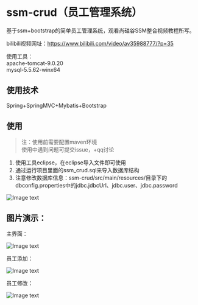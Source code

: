 # ssm-crud（员工管理系统）
基于ssm+bootstrap的简单员工管理系统，观看尚硅谷SSM整合视频教程所写。

bilibili视频网址：https://www.bilibili.com/video/av35988777/?p=35

使用工具：  
apache-tomcat-9.0.20   
mysql-5.5.62-winx64

## 使用技术

Spring+SpringMVC+Mybatis+Bootstrap
## 使用
> 注：使用前需要配置maven环境  
> 使用中遇到问题可提交issue，+qq讨论

1. 使用工具eclipse，在eclipse导入文件即可使用
2. 通过运行项目里面的ssm_crud.sql来导入数据库结构
3. 注意修改数据库信息：ssm-crud/src/main/resources/目录下的dbconfig.properties中的jdbc.jdbcUrl、jdbc.user、jdbc.password

![Image text](https://github.com/NicolasCoder/ssm-crud/blob/master/showImgs/summary.png)

## 图片演示：

主界面：

![Image text](https://github.com/NicolasCoder/ssm-crud/blob/master/showImgs/ssm_crud.png)

员工添加：

![Image text](https://github.com/NicolasCoder/ssm-crud/blob/master/showImgs/add.png)

员工修改：

![Image text](https://github.com/NicolasCoder/ssm-crud/blob/master/showImgs/alter.png)
